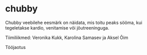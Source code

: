 # chubby
Chubby veebilehe eesmärk on näidata, mis toitu peaks sööma, kui tegeletakse kardio, venitamise või jõutreeninguga.

Tiimiliikmed: Veronika Kukk, Karolina Samasev ja Aksel Õim

Tööjaotus
